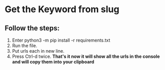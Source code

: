 # Get the Keyword from slug
## Follow the steps:
1. Enter python3 -m pip install -r requirements.txt
2. Run the file.
3. Put urls each in new line.
4. Press Ctrl-d twice.
**That's it now it will show all the urls in the console and will copy them into your clipboard**
